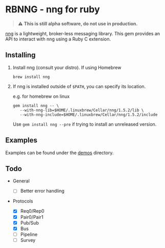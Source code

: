 # RBNNG - nng for ruby

> :warning: **This is still alpha software, do not use in production.**

[nng](https://nng.nanomsg.org/) is a lightweight, broker-less messaging library.
This gem provides an API to interact with nng using a Ruby C extension.

## Installing

1. Install nng (consult your distro). If using Homebrew

   ```
   brew install nng
   ```

1. If nng is installed outside of `$PATH`, you can specify its location.

   e.g. for homebrew on linux

   ```
   gem install nng -- \
      --with-nng-lib=$HOME/.linuxbrew/Cellar/nng/1.5.2/lib \
      --with-nng-include=$HOME/.linuxbrew/Cellar/nng/1.5.2/include
   ```

   Use `gem install nng --pre` if trying to install an unreleased version.

## Examples

Examples can be found under the [demos](demos/) directory.

## Todo

-  General

   -  [ ] Better error handling

-  Protocols
   -  [x] Req0/Rep0
   -  [x] Pair0/Pair1
   -  [x] Pub/Sub
   -  [x] Bus
   -  [ ] Pipeline
   -  [ ] Survey
